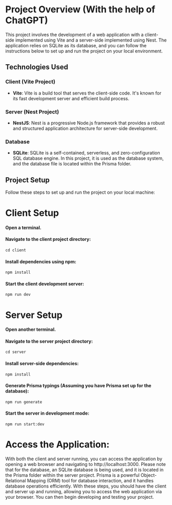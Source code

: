 # Project Overview (With the help of ChatGPT)

This project involves the development of a web application with a client-side implemented using Vite and a server-side implemented using Nest. The application relies on SQLite as its database, and you can follow the instructions below to set up and run the project on your local environment.

## Technologies Used

### Client (Vite Project)

- **Vite**: Vite is a build tool that serves the client-side code. It's known for its fast development server and efficient build process.

### Server (Nest Project)

- **NestJS**: Nest is a progressive Node.js framework that provides a robust and structured application architecture for server-side development.

### Database

- **SQLite**: SQLite is a self-contained, serverless, and zero-configuration SQL database engine. In this project, it is used as the database system, and the database file is located within the Prisma folder.

## Project Setup

Follow these steps to set up and run the project on your local machine:

# Client Setup

#### Open a terminal.

#### Navigate to the client project directory:

```shell
cd client
```

#### Install dependencies using npm:

```shell
npm install
```

#### Start the client development server:

```shell
npm run dev
```

# Server Setup

#### Open another terminal.

#### Navigate to the server project directory:

```shell
cd server
```

#### Install server-side dependencies:

```shell
npm install
```

#### Generate Prisma typings (Assuming you have Prisma set up for the database):

```shell
npm run generate
```

#### Start the server in development mode:

```shell
npm run start:dev
```

# Access the Application:

With both the client and server running, you can access the application by opening a web browser and navigating to http://localhost:3000.
Please note that for the database, an SQLite database is being used, and it is located in the Prisma folder within the server project. Prisma is a powerful Object-Relational Mapping (ORM) tool for database interaction, and it handles database operations efficiently.
With these steps, you should have the client and server up and running, allowing you to access the web application via your browser. You can then begin developing and testing your project.
